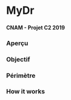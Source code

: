 # MyDr
#### CNAM - Projet C2 2019  

### Aperçu


### Objectif


### Périmètre


###


### How it works